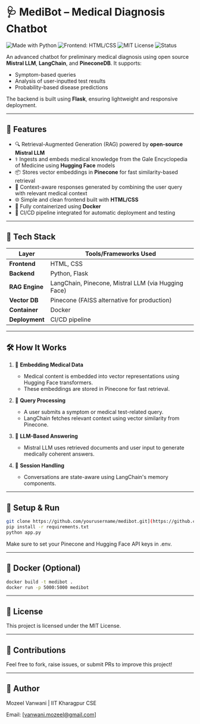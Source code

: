 # 🩺 MediBot – Medical Diagnosis Chatbot

![Made with Python](https://img.shields.io/badge/Made%20with-Python-3776AB?style=for-the-badge&logo=python&logoColor=white)
![Frontend: HTML/CSS](https://img.shields.io/badge/Frontend-HTML%2FCSS-blue?style=for-the-badge)
![MIT License](https://img.shields.io/badge/License-MIT-yellow.svg?style=for-the-badge)
![Status](https://img.shields.io/badge/Status-Active-brightgreen?style=for-the-badge)

An advanced chatbot for preliminary medical diagnosis using open source **Mistral LLM**, **LangChain**, and **PineconeDB**. It supports:
- Symptom-based queries  
- Analysis of user-inputted test results  
- Probability-based disease predictions

The backend is built using **Flask**, ensuring lightweight and responsive deployment.

---

## 🚀 Features

- 🔍 Retrieval-Augmented Generation (RAG) powered by **open-source Mistral LLM**
- ⚕️ Ingests and embeds medical knowledge from the Gale Encyclopedia of Medicine using **Hugging Face** models
- 📦 Stores vector embeddings in **Pinecone** for fast similarity-based retrieval
- 🧠 Context-aware responses generated by combining the user query with relevant medical context
- 🌐 Simple and clean frontend built with **HTML/CSS**
- 🐳 Fully containerized using **Docker**
- 🔁 CI/CD pipeline integrated for automatic deployment and testing

---

## 🧱 Tech Stack

| Layer          | Tools/Frameworks Used                                     |
|----------------|-----------------------------------------------------------|
| **Frontend**   | HTML, CSS                                                 |
| **Backend**    | Python, Flask                                             |
| **RAG Engine** | LangChain, Pinecone, Mistral LLM (via Hugging Face)       |
| **Vector DB**  | Pinecone (FAISS alternative for production)               |
| **Container**  | Docker                                                    |
| **Deployment** | CI/CD pipeline                                            |

---

## 🛠️ How It Works

1. 📘 **Embedding Medical Data**  
   - Medical content is embedded into vector representations using Hugging Face transformers.
   - These embeddings are stored in Pinecone for fast retrieval.

2. 🔎 **Query Processing**  
   - A user submits a symptom or medical test-related query.
   - LangChain fetches relevant context using vector similarity from Pinecone.

3. 🧾 **LLM-Based Answering**  
   - Mistral LLM uses retrieved documents and user input to generate medically coherent answers.

4. 🔁 **Session Handling**  
   - Conversations are state-aware using LangChain's memory components.

---

## 🧪 Setup & Run

```bash
git clone https://github.com/yourusername/medibot.git](https://github.com/Mozeel-V/medical-chatbot.git)
pip install -r requirements.txt
python app.py
```
Make sure to set your Pinecone and Hugging Face API keys in .env.

---

## 🐳 Docker (Optional)

```bash
docker build -t medibot .
docker run -p 5000:5000 medibot
```

---

## 📄 License
This project is licensed under the MIT License.

---

## 🤝 Contributions
Feel free to fork, raise issues, or submit PRs to improve this project!

---

## 📝 Author
Mozeel Vanwani | IIT Kharagpur CSE

Email: [vanwani.mozeel@gmail.com]
